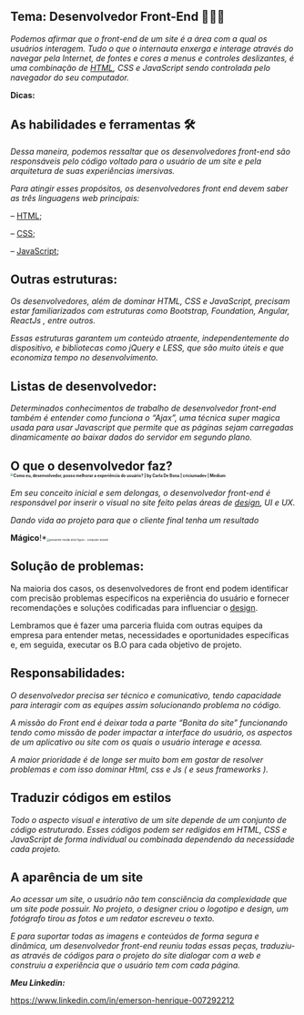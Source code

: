 ## Tema: Desenvolvedor Front-End 👨🏻‍💻

*Podemos afirmar que o front-end de um site é a área com a qual os usuários interagem. Tudo o que o internauta enxerga e interage através do navegar pela Internet, de fontes e cores a menus e controles deslizantes, é uma combinação de [HTML](https://vidafullstack.com.br/html/o-que-e-html/), CSS e JavaScript sendo controlada pelo navegador do seu computador.*

**Dicas:**

## As habilidades e ferramentas 🛠️

*Dessa maneira, podemos ressaltar que os desenvolvedores front-end são responsáveis pelo código voltado para o usuário de um site e pela arquitetura de suas experiências imersivas.*

*Para atingir esses propósitos, os desenvolvedores front end devem saber as três linguagens web principais:*

– [HTML](https://pt-br.classpert.com/html);

– [CSS](https://pt-br.classpert.com/css);

– [JavaScript](https://pt-br.classpert.com/javascript-programming);

## Outras estruturas:

*Os desenvolvedores, além de dominar HTML, CSS e JavaScript, precisam estar familiarizados com estruturas como Bootstrap, Foundation, Angular, ReactJs , entre outros.*

*Essas estruturas garantem um conteúdo atraente, independentemente do dispositivo, e bibliotecas como jQuery e LESS, que são muito úteis e que economiza tempo no desenvolvimento.*

## Listas de desenvolvedor:

*Determinados conhecimentos de trabalho de desenvolvedor front-end também é entender como funciona o “Ajax”, uma técnica super magica usada para usar Javascript que permite que as páginas sejam carregadas dinamicamente ao baixar dados do servidor em segundo plano.*



## O que o desenvolvedor faz?  <img src="https://miro.medium.com/max/610/1*Qtu65HAeHWe15YzOTUCldQ.gif" alt="Como eu, desenvolvedor, posso melhorar a experiência do usuário? | by Carla  De Bona | criciumadev | Medium" style="zoom: 33%;" />

*Em seu conceito inicial e sem delongas, o desenvolvedor front-end é responsável por inserir o visual no site feito pelas áreas de [design](https://vidafullstack.com.br/outros/psicologia-das-cores/), UI e UX.*

*Dando vida ao projeto para que o cliente final tenha um resultado*

**Mágico**!*<img src="https://i.pinimg.com/originals/88/fe/b9/88feb93154e1b2a3865e183c63f110e0.gif" alt="presenter media stick figure - computer wizard" style="zoom: 33%;" />



## Solução de problemas: 

Na maioria dos casos, os desenvolvedores de front end podem identificar com precisão problemas específicos na experiência do usuário e fornecer recomendações e soluções codificadas para influenciar o [design](https://vidafullstack.com.br/html/design-responsivo/).

Lembramos que é fazer uma parceria fluida com outras equipes da empresa para entender metas, necessidades e oportunidades específicas e, em seguida, executar os B.O para cada objetivo de projeto.

## Responsabilidades:

*O desenvolvedor precisa ser técnico e comunicativo, tendo capacidade para interagir com as equipes assim solucionando problema no código.*

*A missão do Front end é deixar toda a parte “Bonita do site” funcionando tendo como missão de poder impactar a interface do usuário, os aspectos de um aplicativo ou site com os quais o usuário interage e acessa.*

*A maior prioridade é de longe ser muito bom em gostar de resolver problemas e com isso dominar Html, css e Js ( e seus frameworks ).*



## Traduzir códigos em estilos

*Todo o aspecto visual e interativo de um site depende de um conjunto de código estruturado. Esses códigos podem ser redigidos em HTML, CSS e JavaScript de forma individual ou combinada dependendo da necessidade cada projeto.* 





## A aparência de um site

*Ao acessar um site, o usuário não tem consciência da complexidade que um site pode possuir. No projeto, o designer criou o logotipo e design, um fotógrafo tirou as fotos e um redator escreveu o texto.*

*E para suportar todas as imagens e conteúdos de forma segura e dinâmica, um desenvolvedor front-end reuniu todas essas peças, traduziu-as através de códigos para o projeto do site dialogar com a web e construiu a experiência que o usuário tem com cada página.*



***Meu Linkedin:***

https://www.linkedin.com/in/emerson-henrique-007292212
